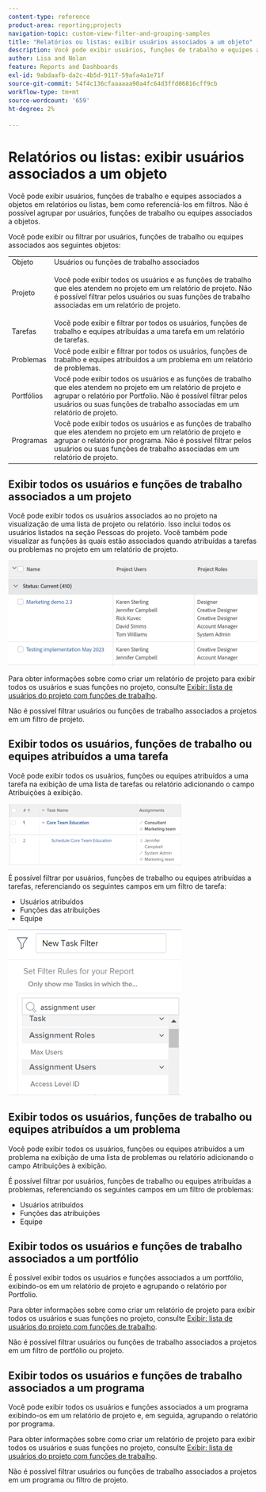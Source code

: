 ```yaml
---
content-type: reference
product-area: reporting;projects
navigation-topic: custom-view-filter-and-grouping-samples
title: "Relatórios ou listas: exibir usuários associados a um objeto"
description: Você pode exibir usuários, funções de trabalho e equipes associados a objetos em relatórios ou listas, bem como referenciá-los em filtros. Não é possível agrupar por usuários, funções de trabalho ou equipes associados a objetos.
author: Lisa and Nolan
feature: Reports and Dashboards
exl-id: 9abdaafb-da2c-4b5d-9117-59afa4a1e71f
source-git-commit: 54f4c136cfaaaaaa90a4fc64d3ffd06816cff9cb
workflow-type: tm+mt
source-wordcount: '659'
ht-degree: 2%

---
```


# Relatórios ou listas: exibir usuários associados a um objeto

Você pode exibir usuários, funções de trabalho e equipes associados a objetos em relatórios ou listas, bem como referenciá-los em filtros. Não é possível agrupar por usuários, funções de trabalho ou equipes associados a objetos.

Você pode exibir ou filtrar por usuários, funções de trabalho ou equipes associados aos seguintes objetos:

<table style="table-layout:auto"> 
 <col> 
 <col> 
 <tbody> 
  <tr> 
   <td role="rowheader">Objeto</td> 
   <td>Usuários ou funções de trabalho associados</td> 
  </tr> 
  <tr> 
   <td role="rowheader">Projeto</td> 
   <td> <p>Você pode exibir todos os usuários e as funções de trabalho que eles atendem no projeto em um relatório de projeto. Não é possível filtrar pelos usuários ou suas funções de trabalho associadas em um relatório de projeto. </p> </td> 
  </tr> 
  <tr> 
   <td role="rowheader">Tarefas</td> 
   <td>Você pode exibir e filtrar por todos os usuários, funções de trabalho e equipes atribuídas a uma tarefa em um relatório de tarefas.</td> 
  </tr> 
  <tr> 
   <td role="rowheader">Problemas</td> 
   <td>Você pode exibir e filtrar por todos os usuários, funções de trabalho e equipes atribuídos a um problema em um relatório de problemas.</td> 
  </tr> 
  <tr> 
   <td role="rowheader">Portfólios</td> 
   <td>Você pode exibir todos os usuários e as funções de trabalho que eles atendem no projeto em um relatório de projeto e agrupar o relatório por Portfolio. Não é possível filtrar pelos usuários ou suas funções de trabalho associadas em um relatório de projeto.</td> 
  </tr> 
  <tr> 
   <td role="rowheader">Programas</td> 
   <td>Você pode exibir todos os usuários e as funções de trabalho que eles atendem no projeto em um relatório de projeto e agrupar o relatório por programa. Não é possível filtrar pelos usuários ou suas funções de trabalho associadas em um relatório de projeto.</td> 
  </tr> 
 </tbody> 
</table>

## Exibir todos os usuários e funções de trabalho associados a um projeto

Você pode exibir todos os usuários associados ao no projeto na visualização de uma lista de projeto ou relatório. Isso inclui todos os usuários listados na seção Pessoas do projeto. Você também pode visualizar as funções às quais estão associados quando atribuídas a tarefas ou problemas no projeto em um relatório de projeto.

![](assets/project-with-user-and-role-information-report-350x100.png)

Para obter informações sobre como criar um relatório de projeto para exibir todos os usuários e suas funções no projeto, consulte [Exibir: lista de usuários do projeto com funções de trabalho](../../../reports-and-dashboards/reports/custom-view-filter-grouping-samples/view-project-user-list.md).

Não é possível filtrar usuários ou funções de trabalho associados a projetos em um filtro de projeto.

## Exibir todos os usuários, funções de trabalho ou equipes atribuídos a uma tarefa

Você pode exibir todos os usuários, funções ou equipes atribuídos a uma tarefa na exibição de uma lista de tarefas ou relatório adicionando o campo Atribuições à exibição.

![](assets/assignments-field-task-view-350x124.png)

É possível filtrar por usuários, funções de trabalho ou equipes atribuídas a tarefas, referenciando os seguintes campos em um filtro de tarefa:

* Usuários atribuídos
* Funções das atribuições
* Equipe

![](assets/assignment-users-roles-task-filter-350x334.png)

## Exibir todos os usuários, funções de trabalho ou equipes atribuídos a um problema

Você pode exibir todos os usuários, funções ou equipes atribuídos a um problema na exibição de uma lista de problemas ou relatório adicionando o campo Atribuições à exibição.

É possível filtrar por usuários, funções de trabalho ou equipes atribuídas a problemas, referenciando os seguintes campos em um filtro de problemas:

* Usuários atribuídos
* Funções das atribuições
* Equipe

## Exibir todos os usuários e funções de trabalho associados a um portfólio

É possível exibir todos os usuários e funções associados a um portfólio, exibindo-os em um relatório de projeto e agrupando o relatório por Portfolio.

Para obter informações sobre como criar um relatório de projeto para exibir todos os usuários e suas funções no projeto, consulte [Exibir: lista de usuários do projeto com funções de trabalho](../../../reports-and-dashboards/reports/custom-view-filter-grouping-samples/view-project-user-list.md).

Não é possível filtrar usuários ou funções de trabalho associados a projetos em um filtro de portfólio ou projeto.

## Exibir todos os usuários e funções de trabalho associados a um programa

Você pode exibir todos os usuários e funções associados a um programa exibindo-os em um relatório de projeto e, em seguida, agrupando o relatório por programa.

Para obter informações sobre como criar um relatório de projeto para exibir todos os usuários e suas funções no projeto, consulte [Exibir: lista de usuários do projeto com funções de trabalho](../../../reports-and-dashboards/reports/custom-view-filter-grouping-samples/view-project-user-list.md).

Não é possível filtrar usuários ou funções de trabalho associados a projetos em um programa ou filtro de projeto.

